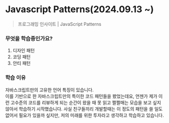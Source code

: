 # Javascript Patterns(2024.09.13 ~)

> 프로그래밍 인사이트 | JavaScript Patterns

### 무엇을 학습중인가요?
1. 디자인 패턴
2. 코딩 패턴
3. 안티 패턴

### 학습 이유
자바스크립트만의 고유한 언어 특징이 있습니다.<br>
이를 기반으로 한 자바스크립트만의 특이한 코드 패턴들을 봤었는데요, 언젠가 제가 이런 고수준의 코드를 리뷰하게 되는 순간이 왔을 때 못 읽고 쩔쩔매는 모습을 보고 싶지 않아서 학습하기 시작했습니다. 사실 친구들끼리 개발할때는 이 정도의 패턴을 쓸 일도 없어서 필요가 있을까 싶지만, 저의 미래를 위한 투자라고 생각하고 학습하고 있습니다.
